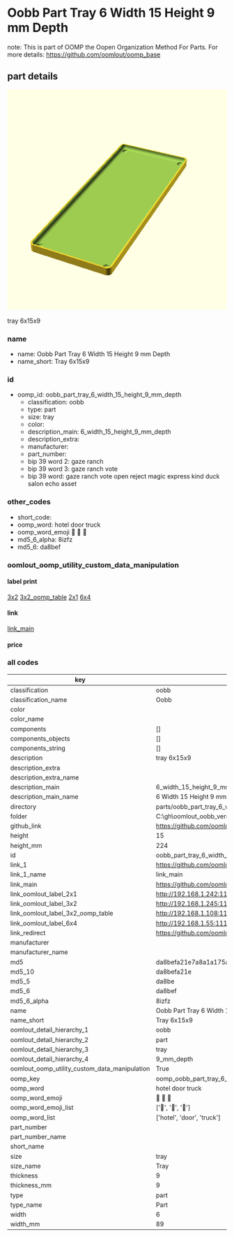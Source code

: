 # Oobb Part Tray 6 Width 15 Height 9 mm Depth  

note: This is part of OOMP the Oopen Organization Method For Parts. For more details: https://github.com/oomlout/oomp_base

##  part details
  

[![](3dpr.png)](3dpr.png)

tray 6x15x9



### name
* name: Oobb Part Tray 6 Width 15 Height 9 mm Depth
* name_short: Tray 6x15x9 
### id
* oomp_id: oobb_part_tray_6_width_15_height_9_mm_depth
  * classification: oobb
  * type: part
  * size: tray
  * color: 
  * description_main: 6_width_15_height_9_mm_depth
  * description_extra: 
  * manufacturer: 
  * part_number: 
  * bip 39 word 2: gaze ranch
  * bip 39 word 3: gaze ranch vote
  * bip 39 word: gaze ranch vote open reject magic express kind duck salon echo asset

### other_codes
* short_code: 
* oomp_word: hotel door truck
* oomp_word_emoji :hotel: :door: :truck:
* md5_6_alpha: 8izfz
* md5_6: da8bef






### oomlout_oomp_utility_custom_data_manipulation
#### label print
[3x2](http://192.168.1.245:1112/?label=oomp%208izfz)
[3x2_oomp_table](http://192.168.1.108:1112/?label=oomp%208izfz)
[2x1](http://192.168.1.242:1112/?label=oomp%208izfz)
[6x4](http://192.168.1.55:1112/?label=oomp%208izfz)    

#### link

[link_main](https://github.com/oomlout/oomlout_oobb_version_4_generated_parts/tree/main/navigation_oomp/oobb/part/tray/6_width_15_height_9_mm_depth/part)                              

#### price







### all codes 
| key | value |  
| --- | --- |  
| classification | oobb |  
| classification_name | Oobb |  
| color |  |  
| color_name |  |  
| components | [] |  
| components_objects | [] |  
| components_string | [] |  
| description | tray 6x15x9 |  
| description_extra |  |  
| description_extra_name |  |  
| description_main | 6_width_15_height_9_mm_depth |  
| description_main_name | 6 Width 15 Height 9 mm Depth |  
| directory | parts/oobb_part_tray_6_width_15_height_9_mm_depth |  
| folder | C:\gh\oomlout_oobb_version_4_generated_parts\parts\oobb_part_tray_6_width_15_height_9_mm_depth |  
| github_link | https://github.com/oomlout/oomlout_oomp_part_src/tree/main/parts/oobb_part_tray_6_width_15_height_9_mm_depth |  
| height | 15 |  
| height_mm | 224 |  
| id | oobb_part_tray_6_width_15_height_9_mm_depth |  
| link_1 | https://github.com/oomlout/oomlout_oobb_version_4_generated_parts/tree/main/navigation_oomp/oobb/part/tray/6_width_15_height_9_mm_depth/part |  
| link_1_name | link_main |  
| link_main | https://github.com/oomlout/oomlout_oobb_version_4_generated_parts/tree/main/navigation_oomp/oobb/part/tray/6_width_15_height_9_mm_depth/part |  
| link_oomlout_label_2x1 | http://192.168.1.242:1112/?label=oomp%208izfz |  
| link_oomlout_label_3x2 | http://192.168.1.245:1112/?label=oomp%208izfz |  
| link_oomlout_label_3x2_oomp_table | http://192.168.1.108:1112/?label=oomp%208izfz |  
| link_oomlout_label_6x4 | http://192.168.1.55:1112/?label=oomp%208izfz |  
| link_redirect | https://github.com/oomlout/oomlout_oobb_version_4_generated_parts/tree/main/parts/oobb_tray_06_15_09 |  
| manufacturer |  |  
| manufacturer_name |  |  
| md5 | da8befa21e7a8a1a175a79b3ebec6305 |  
| md5_10 | da8befa21e |  
| md5_5 | da8be |  
| md5_6 | da8bef |  
| md5_6_alpha | 8izfz |  
| name | Oobb Part Tray 6 Width 15 Height 9 mm Depth |  
| name_short | Tray 6x15x9  |  
| oomlout_detail_hierarchy_1 | oobb |  
| oomlout_detail_hierarchy_2 | part |  
| oomlout_detail_hierarchy_3 | tray |  
| oomlout_detail_hierarchy_4 | 9_mm_depth |  
| oomlout_oomp_utility_custom_data_manipulation | True |  
| oomp_key | oomp_oobb_part_tray_6_width_15_height_9_mm_depth |  
| oomp_word | hotel door truck |  
| oomp_word_emoji | :hotel: :door: :truck: |  
| oomp_word_emoji_list | [':hotel:', ':door:', ':truck:'] |  
| oomp_word_list | ['hotel', 'door', 'truck'] |  
| part_number |  |  
| part_number_name |  |  
| short_name |  |  
| size | tray |  
| size_name | Tray |  
| thickness | 9 |  
| thickness_mm | 9 |  
| type | part |  
| type_name | Part |  
| width | 6 |  
| width_mm | 89 |  
